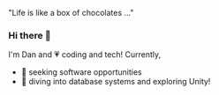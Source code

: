 "Life is like a box of chocolates ..."

### Hi there 👋

I'm Dan and 💗 coding and tech! Currently,

- 🔭 seeking software opportunities
- 🌱 diving into database systems and exploring Unity!

<!--
**dantan123/dantan123** is a ✨ _special_ ✨ repository because its `README.md` (this file) appears on your GitHub profile.

Here are some ideas to get you started:
- 🤔 I’m looking for help with ...
- 💬 Ask me about ...
- 📫 How to reach me: ...
- 😄 Pronouns: ...
- 👯 looking to collaborate on fun open-source projects
- ⚡ doing algo challenges and tech assessments
- ⚡ Fun fact: hitchhiked in the uk!
-->
